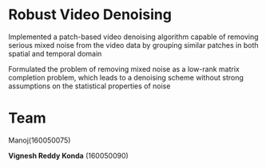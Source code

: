 # Robust Video Denoising

Implemented a patch-based video denoising algorithm capable of removing serious mixed noise from the video data by grouping similar patches in both spatial and temporal domain

Formulated the problem of removing mixed noise as a low-rank matrix completion problem, which leads to a denoising scheme without strong assumptions on the statistical properties of noise


# Team
Manoj(160050075)

**Vignesh Reddy Konda** (160050090)

